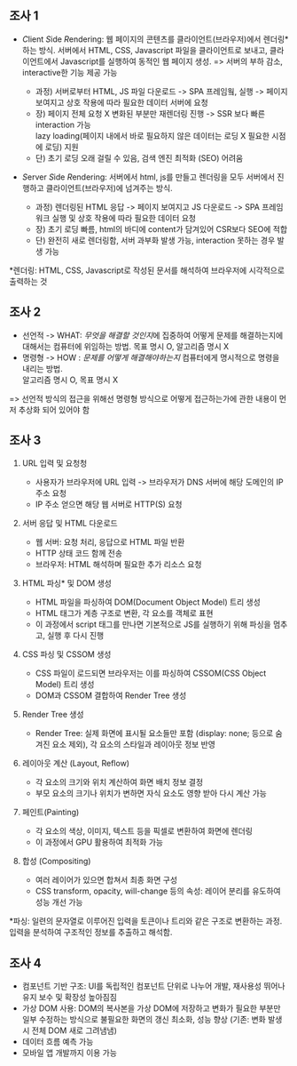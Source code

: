 ## 조사 1
+ *C*lient *S*ide *R*endering: 웹 페이지의 콘텐츠를 클라이언트(브라우저)에서 렌더링*하는 방식. 서버에서 HTML, CSS, Javascript 파일을 클라이언트로 보내고, 클라이언트에서 Javascript를 실행하여 동적인 웹 페이지 생성. => 서버의 부하 감소, interactive한 기능 제공 가능
    + 과정) 서버로부터 HTML, JS  파일 다운로드 -> SPA 프레임웤, 실행 -> 페이지 보여지고 상호 작용에 따라 필요한 데이터 서버에 요청
    + 장) 페이지 전체 요청 X 변화된 부분만 재렌더링 진행 -> SSR 보다 빠른 interaction 가능<br>
        lazy loading(페이지 내에서 바로 필요하지 않은 데이터는 로딩 X 필요한 시점에 로딩) 지원
    + 단) 초기 로딩 오래 걸릴 수 있음, 검색 엔진 최적화 (SEO) 어려움

+ *S*erver *S*ide *R*endering: 서버에서 html, js를 만들고 렌더링을 모두 서버에서 진행하고 클라이언트(브라우저)에 넘겨주는 방식. 
    + 과정) 렌더링된 HTML 응답 -> 페이지 보여지고 JS 다운로드 -> SPA 프레임워크 실행 및 상호 작용에 따라 필요한 데이터 요청
    + 장) 초기 로딩 빠름, html의 바디에 content가 담겨있어 CSR보다 SEO에 적합
    + 단) 완전히 새로 렌더링함, 서버 과부화 발생 가능, interaction 못하는 경우 발생 가능

*렌더링: HTML, CSS, Javascript로 작성된 문서를 해석하여 브라우저에 시각적으로 출력하는 것

## 조사 2
+ 선언적 -> WHAT: *무엇을 해결할 것인지*에 집중하여 어떻게 문제를 해결하는지에 대해서는 컴퓨터에 위임하는 방법. 목표 명시 O, 알고리즘 명시 X
+ 명령형 -> HOW : *문제를 어떻게 해결해야하는지* 컴퓨터에게 명시적으로 명령을 내리는 방법. <br> 알고리즘 명시 O, 목표 명시 X

=> 선언적 방식의 접근을 위해선 명령형 방식으로 어떻게 접근하는가에 관한 내용이 먼저 추상화 되어 있어야 함 

## 조사 3
1. URL 입력 및 요청청
    + 사용자가 브라우저에 URL 입력 -> 브라우저가 DNS 서버에 해당 도메인의 IP 주소 요청
    + IP 주소 얻으면 해당 웹 서버로 HTTP(S) 요청

2. 서버 응답 및 HTML 다운로드
    + 웹 서버: 요청 처리, 응답으로 HTML 파일 반환
    + HTTP 상태 코드 함께 전송
    + 브라우저: HTML 해석하며 필요한 추가 리소스 요청

3. HTML 파싱* 및 DOM 생성
    + HTML 파일을 파싱하여 DOM(Document Object Model) 트리 생성
    + HTML 태그가 계층 구조로 변환, 각 요소를 객체로 표현
    + 이 과정에서 script 태그를 만나면 기본적으로 JS를 실행하기 위해 파싱을 멈추고, 실행 후 다시 진행

4. CSS 파싱 및 CSSOM 생성
    + CSS 파일이 로드되면 브라우저는 이를 파싱하여 CSSOM(CSS Object Model) 트리 생성
    + DOM과 CSSOM 결합하여 Render Tree 생성

5. Render Tree 생성
    + Render Tree: 실제 화면에 표시될 요소들만 포함 (display: none; 등으로 숨겨진 요소 제외), 각 요소의 스타일과 레이아웃 정보 반영

6. 레이아웃 계산 (Layout, Reflow)
    + 각 요소의 크기와 위치 계산하여 화면 배치 정보 결정
    + 부모 요소의 크기나 위치가 변하면 자식 요소도 영향 받아 다시 계산 가능

7. 페인트(Painting)
    + 각 요소의 색상, 이미지, 텍스트 등을 픽셀로 변환하여 화면에 렌더링
    + 이 과정에서 GPU 활용하여 최적화 가능

8. 합성 (Compositing)
    + 여러 레이어가 있으면 합쳐서 최종 화면 구성
    + CSS transform, opacity, will-change 등의 속성: 레이어 분리를 유도하여 성능 개선 가능

*파싱: 일련의 문자열로 이루어진 입력을 토큰이나 트리와 같은 구조로 변환하는 과정. 입력을 분석하여 구조적인 정보를 추출하고 해석함.

## 조사 4
+ 컴포넌트 기반 구조: UI를 독립적인 컴포넌트 단위로 나누어 개발, 재사용성 뛰어나 유지 보수 및 확장성 높아짐짐
+ 가상 DOM 사용: DOM의 복사본을 가상 DOM에 저장하고 변화가 필요한 부분만 일부 수정하는 방식으로 불필요한 화면의 갱신 최소화, 성능 향상 (기존: 변화 발생 시 전체 DOM 새로 그려냄냄)
+ 데이터 흐름 예측 가능
+ 모바일 앱 개발까지 이용 가능
